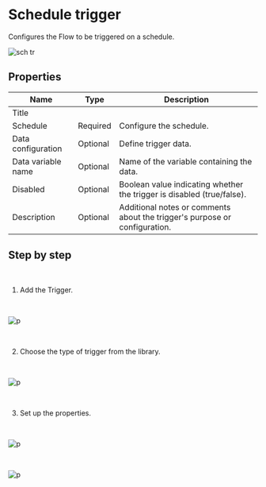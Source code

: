 # Schedule trigger

Configures the Flow to be triggered on a schedule.



![sch tr](https://profitbasedocs.blob.core.windows.net/flowimages/schedule_trigger_5.png) 

## Properties 

| Name                 | Type     | Description                         |
|----------------------|----------|-------------------------------------|
| Title                |          |                                     |
| Schedule           | Required | Configure the schedule.                 |
| Data configuration | Optional | Define trigger data.   |
| Data variable name | Optional | Name of the variable containing the data. |
| Disabled          | Optional | Boolean value indicating whether the trigger is disabled (true/false). |
| Description          | Optional |  Additional notes or comments about the trigger's purpose or configuration. |

## Step by step
<br/>

1. Add the Trigger.

<br/>

![p](https://profitbasedocs.blob.core.windows.net/flowimages/schedule_trigger_1.png)

<br/>

2. Choose the type of trigger from the library.

<br/>

![p](https://profitbasedocs.blob.core.windows.net/flowimages/schedule_trigger_2.png)

<br/>


3. Set up the properties.

<br/>

![p](https://profitbasedocs.blob.core.windows.net/flowimages/schedule_trigger_3.png)

<br/>

![p](https://profitbasedocs.blob.core.windows.net/flowimages/schedule_trigger_4.png)

<br/>